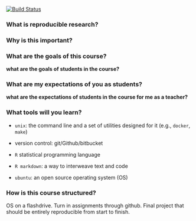 
[![Build Status](https://travis-ci.com/lsuReproResearch/intro-template.svg?branch=master)](https://travis-ci.com/lsuReproResearch/intro-template)





### What is reproducible research?











### Why is this important?













### What are the goals of this course?








**what are the goals of students in the course?**





### What are my expectations of you as students?








**what are the expectations of students in the course for me as a teacher?**













### 
















### What tools will you learn?

+ `unix`: the command line and a set of utilities designed for it (e.g., `docker`, `make`)

+ version control: git/Github/bitbucket

+ `R` statistical programming language

+ `R markdown`: a way to interweave text and code

+ `ubuntu`: an open source operating system (OS) 











### How is this course structured?


OS on a flashdrive. Turn in assignments through github. Final project that should be entirely reproducible from start to finish. 











